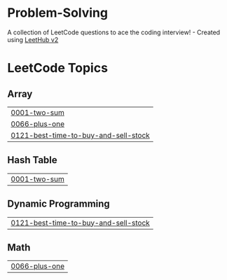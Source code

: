 # Problem-Solving
A collection of LeetCode questions to ace the coding interview! - Created using [LeetHub v2](https://github.com/arunbhardwaj/LeetHub-2.0)

<!---LeetCode Topics Start-->
# LeetCode Topics
## Array
|  |
| ------- |
| [0001-two-sum](https://github.com/shubham05116/Problem-Solving/tree/master/0001-two-sum) |
| [0066-plus-one](https://github.com/shubham05116/Problem-Solving/tree/master/0066-plus-one) |
| [0121-best-time-to-buy-and-sell-stock](https://github.com/shubham05116/Problem-Solving/tree/master/0121-best-time-to-buy-and-sell-stock) |
## Hash Table
|  |
| ------- |
| [0001-two-sum](https://github.com/shubham05116/Problem-Solving/tree/master/0001-two-sum) |
## Dynamic Programming
|  |
| ------- |
| [0121-best-time-to-buy-and-sell-stock](https://github.com/shubham05116/Problem-Solving/tree/master/0121-best-time-to-buy-and-sell-stock) |
## Math
|  |
| ------- |
| [0066-plus-one](https://github.com/shubham05116/Problem-Solving/tree/master/0066-plus-one) |
<!---LeetCode Topics End-->